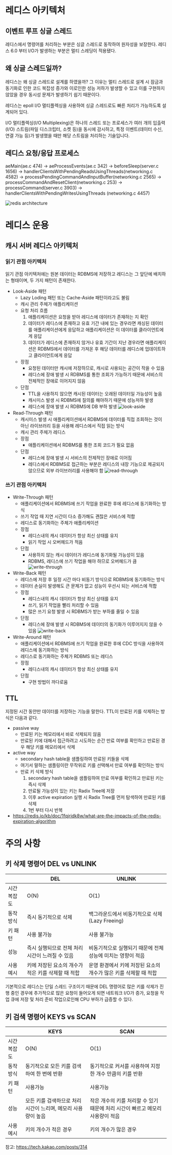 # 레디스 아키텍처

## 이벤트 루프 싱글 스레드

레디스에서 명령어를 처리하는 부분은 싱글 스레드로 동작하여 원자성을 보장한다. 레디스 6.0 부터 I/O가 발생하는 부분은 멀티 스레딩이 적용됐다.

## 왜 싱글 스레드일까?

레디스는 왜 싱글 스레드로 설계를 하였을까? 그 이유는 멀티 스레드로 설계 시 잠금과 동기화로 인한 코드 복잡성 증가와 이로인한 성능 저하가 발생할 수 있고 이를 구현하지 않았을 경우 동시성 문제가 발생하기 쉽기 때문이다.

레디스는 epoll I/O 멀티플렉싱을 사용하여 싱글 스레드로도 빠른 처리가 가능하도록 설계되어 있다.

I/O 멀티플렉싱(I/O Multiplexing)은 하나의 스레드 또는 프로세스가 여러 개의 입출력(I/O) 스트림(파일 디스크립터, 소켓 등)을 동시에 감시하고, 특정 이벤트(데이터 수신, 연결 가능 등)가 발생했을 때만 해당 스트림을 처리하는 기술입니다.

## 레디스 요청/응답 프로세스

aeMain(ae.c 474) → aeProcessEvents(ae.c 342) → beforeSleep(server.c 1656) → handlerClientsWithPendingReadsUsingThreads(networking.c 4582) → processPendingCommandAndInputBuffer(networking.c 2565) → processCommandAndResetClient(networking.c 253)  → processCommand(server.c 3903) → handlerClientsWithPendingWritesUsingThreads (networking.c 4457)


![redis architecture](https://github.com/user-attachments/assets/44d9f494-6b3b-43d6-a37f-8a65a177a1e6)

# 레디스 운용

## 캐시 서버 레디스 아키텍처

### 읽기 관점 아키텍처

읽기 관점 아키텍처에는 원본 데이터는 RDBMS에 저장하고 레디스는 그 앞단에 배치하는 형태이며, 두 가지 패턴이 존재한다.

- Look-Aside 패턴
	- Lazy Loding 패턴 또는 Cache-Aside 패턴이라고도 불림
	- 캐시 관리 주체가 애플리케이션
	- 요청 처리 흐름
		1. 애플리케이션은 요청을 받아 레디스에 데이터가 존재하는 지 확인
		2. 데이터가 레디스에 존재하고 유효 기간 내에 있는 경우라면 캐싱된 데이터를 애플리케이션에게 응답하고 애플리케이션은 이 데이터를 클라이언트에게 응답
		3. 데이터가 레디스에 존재하지 않거나 유효 기간이 지난 경우라면 애플리케이션은 RDBMS에서 데이터를 가져온 후 해당 데이터를 레디스에 업데이트하고 클라이언트에게 응답
	- 장점
		- 요청된 데이터만 캐시에 저장하므로, 캐시로 사용되는 공간이 작을 수 있음
		- 레디스에 장애 발생 시 RDBMS를 통한 조회가 가능하기 때문에 서비스의 전체적인 장애로 이어지지 않음
	- 단점
		- TTL을 사용하지 않으면 캐시된 데이터는 오래된 데이터일 가능성이 높음
		- 캐시미스 발생 시 RDBMS에 질의를 해야하기 때문에 성능저하 발생
		- 레디스에 장애 발생 시 RDBMS에 DB 부하 발생
![look-aside](https://github.com/user-attachments/assets/f8be9d42-0f6e-4188-b05d-cedbacaee6e2)
- Read-Through 패턴
	- 캐시미스 발생 시 애플리케이션에서 RDBMS에 데이터를 직접 조회하는 것이 아닌 라이브러리 등을 사용해 레디스에서 직접 읽는 방식
	- 캐시 관리 주체가 레디스
	- 장점
		- 애플리케이션에서 RDBMS를 통한 조회 코드가 필요 없음
	- 단점
		- 레디스에 장애 발생 시 서비스의 전제적인 장애로 이어짐
		- 레디스에서 RDBMS로 접근하는 부분은 레디스의 내장 기능으로 제공되지 않으므로 외부 라이브러리를 사용해야 함
![read-through](https://github.com/user-attachments/assets/dba4ebce-ea57-4a3f-b9c8-312fccdc4939)

### 쓰기 관점 아키텍처

- Write-Through 패턴
	- 애플리케이션에서 RDBMS에 쓰기 작업을 완료한 후에 레디스에 동기화하는 방식
	- 쓰기 작업 때 지연 시간이 다소 증가해도 괜찮은 서비스에 적합
	- 레디스로 동기화하는 주체가 애플리케이션
	- 장점
		- 레디스내의 캐시 데이터가 항상 최신 상태를 유지
		- 읽기 작업 시 오버헤드가 적음
	- 단점
		- 사용하지 않는 캐시 데이터가 레디스에 동기화될 가능성이 있음
		- RDBMS, 레디스에 쓰기 작업을 해야 하므로 오버헤드가 큼
![write-through](https://github.com/user-attachments/assets/9cfd0223-5bc9-4407-9d70-1d32ea544dfa)
- Write-Back 패턴
	- 레디스에 저장 후 일정 시간 마다 비동기 방식으로 RDBMS에 동기화하는 방식
	- 데이터 손실이 발생해도 큰 문제가 없고 성능이 우선시 되는 서비스에 적합
	- 장점
		- 레디스내의 캐시 데이터가 항상 최신 상태를 유지
		- 쓰기, 읽기 작업을 빨리 처리할 수 있음
		- 많은 쓰기 요청 발생 시 RDBMS가 받는 부하를 줄일 수 있음
	- 단점
		- 레디스에 장애 발생 시 RDBMS에 데이터의 동기화가 이루어지지 않을 수 있음
![write-back](https://github.com/user-attachments/assets/382a31e7-aa2c-4d5f-b473-02e9207c006b)
- Write-Around 패턴
	- 애플리케이션에서 RDBMS에 쓰기 작업을 완료한 후에 CDC 방식을 사용하여 레디스에 동기화하는 방식
	- 레디스로 동기화하는 주체가 RDBMS 또는 레디스
	- 장점
		- 레디스내의 캐시 데이터가 항상 최신 상태를 유지
	- 단점
		- 구현 방법이 까다로움

## TTL

지정된 시간 동안만 데이터를 저장하는 기능을 말한다. TTL이 만료된 키를 삭제하는 방식은 다음과 같다.

- passive way
	- 만료된 키는 메모리에서 바로 삭제되지 않음
	- 만료된 키에 대해서 접근하려고 시도하는 순간 만료 여부를 확인하고 만료된 경우 해당 키를 메모리에서 삭제
- active way
	- secondary hash table을 샘플링하여 만료된 키들을 삭제
	- 여기서 말하는 샘플링이란 무작위로 키를 선택해서 만료 여부를 확인하는 방식
	- 만료 키 삭제 방식
		1. secondary hash table을 샘플링하여 만료 여부를 확인하고 만료된 키는 즉시 삭제
		2. 만료될 가능성이 있는 키는 Radix Tree에 저장
		3. 이후 active expiration 실행 시 Radix Tree를 먼저 탐색하여 만료된 키를 삭제
		4. 1번 부터 다시 반복
- https://redis.io/kb/doc/1fqjridk8w/what-are-the-impacts-of-the-redis-expiration-algorithm

# 주의 사항

## 키 삭제 명령어 DEL vs UNLINK

|  | DEL | UNLINK |
| --- | --- | --- |
| 시간 복잡도 | O(N) | O(1) |
| 동작 방식 | 즉시 동기적으로 삭제 | 백그라운드에서 비동기적으로 삭제(Lazy Freeing) |
| 키 패턴 | 사용 불가능 | 사용 불가능 |
| 성능 | 즉시 실행되므로 전체 처리 시간이 느려질 수 있음 | 비동기적으로 실행되기 때문에 전체 성능에 미치는 영향이 적음 |
| 사용 예시 | 키에 저장된 요소의 개수가 적은 키를 삭제할 때 적합 | 운영 환경에서 키에 저장된 요소의 개수가 많은 키를 삭제할 때 적합 |

기본적으로 레디스는 단일 스레드 구조이기 때문에 DEL 명령어로 많은 키를 삭제가 진행 중인 경우에 추가적으로 많은 요청이 들어오게 되면 네트워크 I/O가 증가, 요청을 작업 큐에 저장 및 처리 준비 작업으로인해 CPU 부하가 급증할 수 있다.

## 키 검색 명령어 KEYS vs SCAN

|  | KEYS | SCAN |
| --- | --- | --- |
| 시간 복잡도 | O(N) | O(1) |
| 동작 방식 | 동기적으로 모든 키를 검색하여 한 번에 반환 | 동기적으로 커서를 사용하여 지정한 개수 만큼의 키를 반환 |
| 키 패턴 | 사용가능 | 사용가능 |
| 성능 | 모든 키를 검색하므로 처리 시간이 느리며, 메모리 사용량이 높음 | 작은 개수의 키를 처리할 수 있기 때문에 처리 시간이 빠르고 메모리 사용량이 적음 |
| 사용 예시 | 키의 개수가 적은 경우 | 키의 개수가 많은 경우 |

참고: https://tech.kakao.com/posts/314